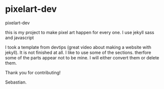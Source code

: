 # pixelart-dev
pixelart-dev

this is my project to make pixel art happen for every one.
I use jekyll sass and javascript

I took a template from devtips (great video about making a website with jekyll).
It is not finished at all. I like to use some of the sections. therfore some of the parts appear not to be mine. I will either convert them or delete them.

Thank you for contributing!

Sebastian.
